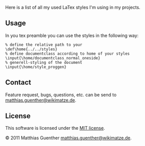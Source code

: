 Here is a list of all my used LaTex styles I'm using in my projects.


## Usage ##

In you tex preamble you can use the styles in the following way:

    % define the relative path to your
    \def\home{../../styles}
    % define documentclass according to home of your styles
    \input{\home/documentclass_normal_oneside}
    % generell-styling of the document
    \input{\home/style_proggen}


## Contact ##

Feature request, bugs, questions, etc. can be send to <matthias.guenther@wikimatze.de>.


## License ##

This software is licensed under the [MIT license][mit].

© 2011 Matthias Guenther <matthias.guenther@wikimatze.de>.

[mit]: http://en.wikipedia.org/wiki/MIT_License
